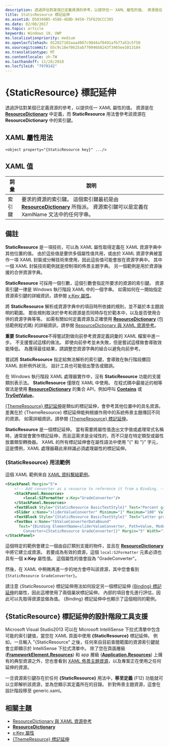 ```yaml
---
description: 透過評估對某個已定義資源的參考，以提供任一 XAML 屬性的值。 資源是在 ResourceDictionary 中定義，而 StaticResource 用法會參考該資源在 ResourceDictionary 中的索引鍵。
title: StaticResource 標記延伸
ms.assetid: D50349B5-4588-4EBD-9458-75F629CCC395
ms.date: 02/08/2017
ms.topic: article
keywords: Windows 10, UWP
ms.localizationpriority: medium
ms.openlocfilehash: 012827165aaa4067c9844af0491afb77a53c5f50
ms.sourcegitcommit: b5c9c18e70625ab770946b8243f3465ee1013184
ms.translationtype: MT
ms.contentlocale: zh-TW
ms.lasthandoff: 11/28/2018
ms.locfileid: "7970142"
---
```

# <a name="staticresource-markup-extension"></a>{StaticResource} 標記延伸


透過評估對某個已定義資源的參考，以提供任一 XAML 屬性的值。 資源是在 [**ResourceDictionary**](https://msdn.microsoft.com/library/windows/apps/br208794) 中定義，而 **StaticResource** 用法會參考該資源在 **ResourceDictionary** 中的索引鍵。

## <a name="xaml-attribute-usage"></a>XAML 屬性用法

``` syntax
<object property="{StaticResource key}" .../>
```

## <a name="xaml-values"></a>XAML 值

| 詞彙 | 說明 |
|------|-------------|
| 索引鍵 | 要求的資源的索引鍵。 這個索引鍵最初是由 [**ResourceDictionary**](https://msdn.microsoft.com/library/windows/apps/br208794) 所指派。 資源索引鍵可以是定義在 XamlName 文法中的任何字串。 |

## <a name="remarks"></a>備註

**StaticResource** 是一項技術，可以為 XAML 屬性取得定義在 XAML 資源字典中其他位置的值。 由於這些值是要供多個屬性值共用，或由於 XAML 資源字典被當作一項 XAML 封裝或分解技術來使用，因此這些值可能會放在資源字典中。 其中一個 XAML 封裝技術範例就是控制項的佈景主題字典。 另一個範例是用於資源後援的合併資源字典。

**StaticResource** 可採用一個引數，這個引數會指定所要求的資源的索引鍵。 資源索引鍵一律是 Windows 執行階段 XAML 中的一個字串。 如需如何在一開始指定資源索引鍵的詳細資訊，請參閱 [x:Key 屬性](x-key-attribute.md)。

將 **StaticResource** 解析成資源字典中的項目時所依據的規則，並不屬於本主題說明的範圍。 那些規則取決於參考和資源是否同時存在於範本中，以及是否使用合併的資源字典等等。 如需有關如何定義資源及正確使用 [**ResourceDictionary**](https://msdn.microsoft.com/library/windows/apps/br208794) (包括範例程式碼) 的詳細資訊，請參閱 [ResourceDictionary 與 XAML 資源參考](https://msdn.microsoft.com/library/windows/apps/mt187273)。

**重要** **StaticResource**不得嘗試對做向前參考資源定義詞彙的 XAML 檔案中進一步。 不支援嘗試這樣的做法。 即使向前參考並未失敗，但是嘗試這樣做會導致效能降低。 為獲得最佳結果，請調整您資源字典的組合以避免向前參考。

嘗試將 **StaticResource** 指定給無法解析的索引鍵，會導致在執行階段擲回 XAML 剖析例外狀況。 設計工具也可能發出警告或錯誤。

在 Windows 執行階段 XAML 處理器實作中，沒有 **StaticResource** 功能的支援類別表示法。 **StaticResource** 僅限在 XAML 中使用。 在程式碼中最接近的相等做法是使用 [**ResourceDictionary**](https://msdn.microsoft.com/library/windows/apps/br208794) 的集合 API，例如呼叫 [**Contains**](https://msdn.microsoft.com/library/windows/apps/jj635925) 或 [**TryGetValue**](https://msdn.microsoft.com/library/windows/apps/jj603139)。

[{ThemeResource} 標記延伸](themeresource-markup-extension.md)是類似的標記延伸，會參考其他位置中的具名資源。 差異在於 {ThemeResource} 標記延伸能夠根據作用中的系統佈景主題傳回不同的資源。 如需詳細資訊，請參閱 [{ThemeResource} 標記延伸](themeresource-markup-extension.md)。

**StaticResource** 是一個標記延伸。 當有需要將屬性值逸出文字值或處理常式名稱時，通常就會實作標記延伸，而且這需求是全域性的，而不只是在特定類型或屬性放置類型轉換器。 XAML 的所有標記延伸會在屬性語法中使用 "\{" 和 "\}" 字元，這是慣例，XAML 處理器藉此來辨識必須處理屬性的標記延伸。

### <a name="an-example-staticresource-usage"></a>{StaticResource} 用法範例

這個 XAML 範例來自 [XAML 資料繫結範例](http://go.microsoft.com/fwlink/p/?linkid=226854)。

```xml
<StackPanel Margin="5">
    <!-- Add converter as a resource to reference it from a Binding. --> 
    <StackPanel.Resources>
        <local:S2Formatter x:Key="GradeConverter"/>
    </StackPanel.Resources>
    <TextBlock Style="{StaticResource BasicTextStyle}" Text="Percent grade:" Margin="5" />
    <Slider x:Name="sliderValueConverter" Minimum="1" Maximum="100" Value="70" Margin="5"/>
    <TextBlock Style="{StaticResource BasicTextStyle}" Text="Letter grade:" Margin="5"/>
    <TextBox x:Name="tbValueConverterDataBound"
      Text="{Binding ElementName=sliderValueConverter, Path=Value, Mode=OneWay,  
        Converter={StaticResource GradeConverter}}" Margin="5" Width="150"/> 
</StackPanel> 
```

這個特定的範例會建立一個由自訂類別支援的物件，並且在 [**ResourceDictionary**](https://msdn.microsoft.com/library/windows/apps/br208794) 中將它建立成資源。 若要成為有效的資源，這個 `local:S2Formatter` 元素必須也具有一個 **x:Key** 屬性值。 這個屬性的值會設為 "GradeConverter"。

然後，在 XAML 中稍微再進一步的地方會呼叫該資源，其中您會看到 `{StaticResource GradeConverter}`。

請注意 {StaticResource} 標記延伸用法如何設定另一個標記延伸 [{Binding} 標記延伸](binding-markup-extension.md)的屬性，因此這裡使用了兩個巢狀標記延伸。 內部的項目會先進行評估，因此可以先取得資源並做為值。 {Binding} 標記延伸中也顯示了這個相同的範例。

## <a name="design-time-tools-support-for-the-staticresource-markup-extension"></a>**{StaticResource}** 標記延伸的設計階段工具支援

Microsoft Visual Studio2013 可以在 Microsoft IntelliSense 下拉式清單中包含可能的索引鍵值，當您在 XAML 頁面中使用 **{StaticResource}** 標記延伸。 例如，一旦輸入 "{StaticResource" 之後，任何來自目前查閱範圍的資源索引鍵就會立即顯示於 IntelliSense 下拉式清單中。 除了您在頁面層級 ([**FrameworkElement.Resources**](https://msdn.microsoft.com/library/windows/apps/br208740)) 和 app 層級 ([**Application.Resources**](https://msdn.microsoft.com/library/windows/apps/br242338)) 上擁有的典型資源之外，您也會看到 [XAML 佈景主題資源](https://msdn.microsoft.com/library/windows/apps/mt187274)，以及專案正在使用之任何延伸的資源。

一旦資源索引鍵存在於任何 **{StaticResource}** 用法中，**移至定義** \(F12\) 功能就可以立即解析該資源，並為您顯示其定義所在的目錄。 針對佈景主題資源，這會在設計階段移至 generic.xaml。

## <a name="related-topics"></a>相關主題

* [ResourceDictionary 與 XAML 資源參考](https://msdn.microsoft.com/library/windows/apps/mt187273)
* [**ResourceDictionary**](https://msdn.microsoft.com/library/windows/apps/br208794)
* [x:Key 屬性](x-key-attribute.md)
* [{ThemeResource} 標記延伸](themeresource-markup-extension.md)

